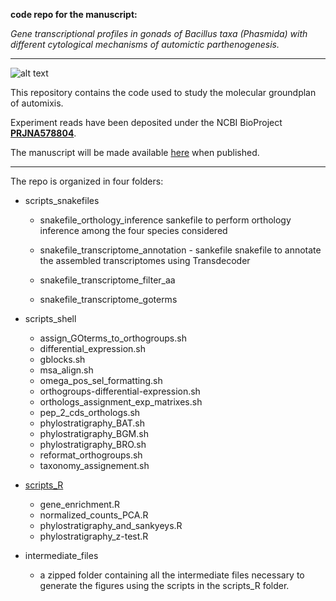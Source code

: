 
**code repo for the manuscript:** 


_Gene transcriptional profiles in gonads of Bacillus taxa (Phasmida) with different cytological mechanisms of automictic parthenogenesis._


---


![alt text](https://upload.wikimedia.org/wikipedia/commons/0/0b/Bacillus_rossius_Livorno.jpg)

This repository contains the code used to study the molecular groundplan of automixis.

Experiment reads have been deposited under the NCBI BioProject [**PRJNA578804**](https://www.ncbi.nlm.nih.gov/bioproject/PRJNA578804).

The manuscript will be made available [here]() when published.


---


The repo is organized in four folders:

- scripts_snakefiles

	- snakefile_orthology_inference 
	sankefile to perform orthology inference among the four species considered
	
	- snakefile_transcriptome_annotation - sankefile 
	snakefile to annotate the assembled transcriptomes using Transdecoder
	
	- snakefile_transcriptome_filter_aa
	- snakefile_transcriptome_goterms

- scripts_shell
	
	- assign_GOterms_to_orthogroups.sh
	- differential_expression.sh
	- gblocks.sh
	- msa_align.sh
	- omega_pos_sel_formatting.sh
	- orthogroups-differential-expression.sh
	- orthologs_assignment_exp_matrixes.sh
	- pep_2_cds_orthologs.sh
	- phylostratigraphy_BAT.sh
	- phylostratigraphy_BGM.sh
	- phylostratigraphy_BRO.sh
	- reformat_orthogroups.sh
	- taxonomy_assignement.sh

- [scripts_R](https://github.com/for-giobbe/gene-transcriptional-profiles-in-automictic-taxa/tree/main/scripts_R)

	- gene_enrichment.R
	- normalized_counts_PCA.R
	- phylostratigraphy_and_sankyeys.R
	- phylostratigraphy_z-test.R

- intermediate_files

	- a zipped folder containing all the intermediate files necessary to generate the figures using the scripts in the scripts_R folder.
